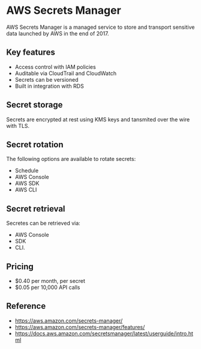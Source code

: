 # AWS Secrets Manager

AWS Secrets Manager is a managed service to store and transport sensitive data launched by AWS in the end of 2017.

## Key features

* Access control with IAM policies
* Auditable via CloudTrail and CloudWatch
* Secrets can be versioned
* Built in integration with RDS

## Secret storage

Secrets are encrypted at rest using KMS keys and tansmited over the wire with TLS.

## Secret rotation

The following options are available to rotate secrets:

* Schedule
* AWS Console
* AWS SDK
* AWS CLI

## Secret retrieval 

Secretes can be retrieved via:

* AWS Console
* SDK 
* CLI.

## Pricing

* $0.40 per month, per secret
* $0.05 per 10,000 API calls

## Reference

* https://aws.amazon.com/secrets-manager/
* https://aws.amazon.com/secrets-manager/features/
* https://docs.aws.amazon.com/secretsmanager/latest/userguide/intro.html
